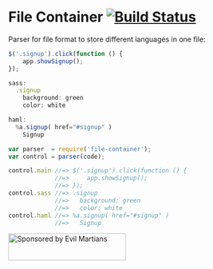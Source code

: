 # File Container [![Build Status](https://travis-ci.org/ai/file-container.svg)](https://travis-ci.org/ai/file-container)

Parser for file format to store different languages in one file:

```js
$('.signup').click(function () {
    app.showSignup();
});

sass:
  .signup
    background: green
    color: white

haml:
  %a.signup( href="#signup" )
    Signup
```

```js
var parser  = require('file-container');
var control = parser(code);

control.main //=> $('.signup').click(function () {
             //=>     app.showSignup();
             //=> });
control.sass //=> .signup
             //=>   background: green
             //=>   color: white
control.haml //=> %a.signup( href="#signup" )
             //=>   Signup
```

<a href="https://evilmartians.com/?utm_source=file-container">
<img src="https://evilmartians.com/badges/sponsored-by-evil-martians.svg" alt="Sponsored by Evil Martians" width="236" height="54">
</a>
